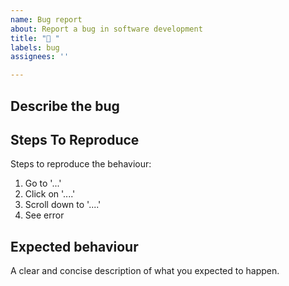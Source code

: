 ```yaml
---
name: Bug report
about: Report a bug in software development
title: "🐛 "
labels: bug
assignees: ''

---
```

## Describe the bug
<!--- Provide a more detailed introduction to the issue itself, and why you consider it to be a bug. What about it is functioning incorrectly or not as expected?-->

## Steps To Reproduce
<!--- Provide a link to a live example, or an unambiguous set of steps to>
<!--- reproduce this bug. Include code to reproduce, if relevant -->
Steps to reproduce the behaviour:
1. Go to '...'
2. Click on '....'
3. Scroll down to '....'
4. See error

## Expected behaviour
A clear and concise description of what you expected to happen.

